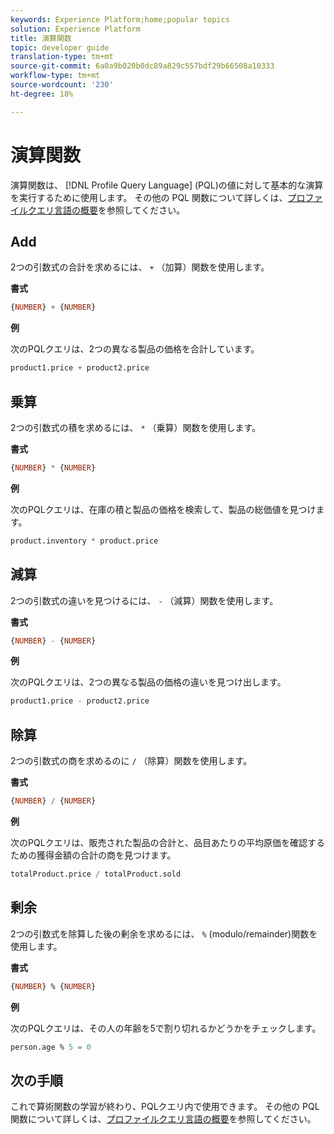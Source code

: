 ```yaml
---
keywords: Experience Platform;home;popular topics
solution: Experience Platform
title: 演算関数
topic: developer guide
translation-type: tm+mt
source-git-commit: 6a0a9b020b0dc89a829c557bdf29b66508a10333
workflow-type: tm+mt
source-wordcount: '230'
ht-degree: 18%

---
```



# 演算関数

演算関数は、 [!DNL Profile Query Language] (PQL)の値に対して基本的な演算を実行するために使用します。 その他の PQL 関数について詳しくは、[プロファイルクエリ言語の概要](./overview.md)を参照してください。

## Add

2つの引数式の合計を求めるには、 `+` （加算）関数を使用します。

**書式**

```sql
{NUMBER} + {NUMBER}
```

**例**

次のPQLクエリは、2つの異なる製品の価格を合計しています。

```sql
product1.price + product2.price
```

## 乗算

2つの引数式の積を求めるには、 `*` （乗算）関数を使用します。

**書式**

```sql
{NUMBER} * {NUMBER}
```

**例**

次のPQLクエリは、在庫の積と製品の価格を検索して、製品の総価値を見つけます。

```sql
product.inventory * product.price
```

## 減算

2つの引数式の違いを見つけるには、 `-` （減算）関数を使用します。

**書式**

```sql
{NUMBER} - {NUMBER}
```

**例**

次のPQLクエリは、2つの異なる製品の価格の違いを見つけ出します。

```sql
product1.price - product2.price
```

## 除算

2つの引数式の商を求めるのに `/` （除算）関数を使用します。

**書式**

```sql
{NUMBER} / {NUMBER}
```

**例**

次のPQLクエリは、販売された製品の合計と、品目あたりの平均原価を確認するための獲得金額の合計の商を見つけます。

```sql
totalProduct.price / totalProduct.sold
```

## 剰余

2つの引数式を除算した後の剰余を求めるには、 `%` (modulo/remainder)関数を使用します。

**書式**

```sql
{NUMBER} % {NUMBER}
```

**例**

次のPQLクエリは、その人の年齢を5で割り切れるかどうかをチェックします。

```sql
person.age % 5 = 0
```

## 次の手順

これで算術関数の学習が終わり、PQLクエリ内で使用できます。 その他の PQL 関数について詳しくは、[プロファイルクエリ言語の概要](./overview.md)を参照してください。

